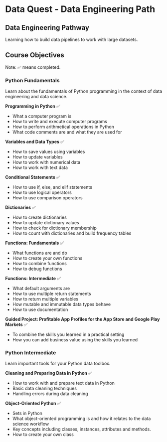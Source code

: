 # Data Quest - Data Engineering Path
## Data Engineering Pathway
Learning how to build data pipelines to work with large datasets.

## Course Objectives
Note: ✅ means completed.

### Python Fundamentals
Learn about the fundamentals of Python programming in the context of data engineering and data science.

<b>Programming in Python</b> ✅
- What a computer program is
- How to write and execute computer programs
- How to perform arithmetical operations in Python
- What code comments are and what they are used for

<b>Variables and Data Types</b> ✅
- How to save values using variables
- How to update variables
- How to work with numerical data
- How to work with text data

<b>Conditional Statements</b> ✅
- How to use if, else, and elif statements
- How to use logical operators
- How to use comparison operators

<b>Dictionaries</b> ✅
- How to create dictionaries
- How to update dictionary values
- How to check for dictionary membership
- How to count with dictionaries and build frequency tables

<b>Functions: Fundamentals</b> ✅  
- What functions are and do
- How to create your own functions
- How to combine functions
- How to debug functions

<b>Functions: Intermediate</b> ✅
- What default arguments are
- How to use multiple return statements
- How to return multiple variables
- How mutable and immutable data types behave
- How to use documentation

<b>Guided Project: Profitable App Profiles for the App Store and Google Play Markets</b> ✅
- To combine the skills you learned in a practical setting
- How you can add business value using the skills you learned

### Python Intermediate
Learn important tools for your Python data toolbox.

<b>Cleaning and Preparing Data in Python</b> ✅
- How to work with and prepare text data in Python
- Basic data cleaning techniques
- Handling errors during data cleaning

<b>Object-Oriented Python</b> ✅
- Sets in Python
- What object-oriented programming is and how it relates to the data science workflow
- Key concepts including classes, instances, attributes and methods.
- How to create your own class
